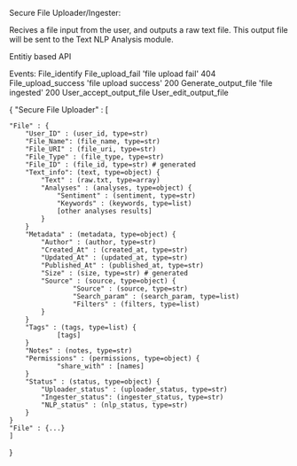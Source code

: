 Secure File Uploader/Ingester:

Recives a file input from the user, and outputs a raw text file.
This output file will be sent to the Text NLP Analysis module.

Entitiy based API

Events:
    File_identify
    File_upload_fail 'file upload fail' 404
    File_upload_success 'file upload success' 200
    Generate_output_file 'file ingested' 200
    User_accept_output_file
    User_edit_output_file

{
    "Secure File Uploader" : [

    "File" : {
        "User_ID" : (user_id, type=str)
        "File_Name": (file_name, type=str)
        "File_URI" : (file_uri, type=str)
        "File_Type" : (file_type, type=str)
        "File_ID" : (file_id, type=str) # generated
        "Text_info": (text, type=object) {
            "Text" : (raw.txt, type=array)
            "Analyses" : (analyses, type=object) {
                "Sentiment" : (sentiment, type=str)
                "Keywords" : (keywords, type=list)
                [other analyses results]
            }
        }
        "Metadata" : (metadata, type=object) {
            "Author" : (author, type=str)
            "Created_At" : (created_at, type=str)
            "Updated_At" : (updated_at, type=str)
            "Published_At" : (published_at, type=str)
            "Size" : (size, type=str) # generated
            "Source" : (source, type=object) {
                    "Source" : (source, type=str)
                    "Search_param" : (search_param, type=list)
                    "Filters" : (filters, type=list)
            }
        }
        "Tags" : (tags, type=list) {
                [tags]
        }
        "Notes" : (notes, type=str)
        "Permissions" : (permissions, type=object) {
                "share_with" : [names]
        }
        "Status" : (status, type=object) {
            "Uploader_status" : (uploader_status, type=str)
            "Ingester_status": (ingester_status, type=str)
            "NLP_status" : (nlp_status, type=str)
        }
    }
    "File" : {...}
    ]
}
